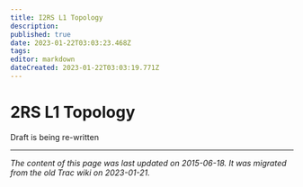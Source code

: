 ```yaml
---
title: I2RS L1 Topology
description: 
published: true
date: 2023-01-22T03:03:23.468Z
tags: 
editor: markdown
dateCreated: 2023-01-22T03:03:19.771Z
---
```


# 2RS L1 Topology 
Draft is being re-written
&nbsp;
&nbsp;
&nbsp;

---

*The content of this page was last updated on 2015-06-18. It was migrated from the old Trac wiki on 2023-01-21.*